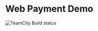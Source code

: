 # Web Payment Demo
![TeamCity Build status](http://ci.ckotech.co/app/rest/builds/buildType:(id:WebPaymentDemo_Build)/statusIcon)